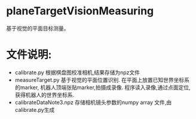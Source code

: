 # planeTargetVisionMeasuring
基于视觉的平面目标测量。
# 文件说明:
* calibrate.py 
  根据棋盘图校准相机,结果存储为npz文件
* measureTarget.py 
  基于视觉的平面位置识别. 在平面上放置已知世界坐标系的marker, 机器人顶端张贴marker,拍摄成录像. 程序读入录像,通过点面定位,获得机器人的世界坐标系.
* calibrateDataNote3.npz 存储相机镜头参数的numpy array 文件,由calibrate.py生成

